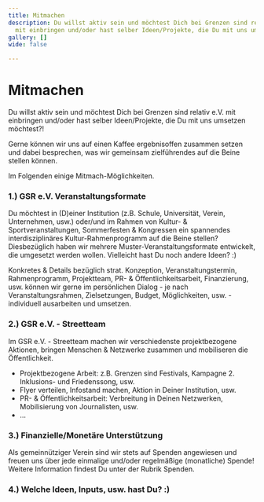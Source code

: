 ```yaml
---
title: Mitmachen
description: Du willst aktiv sein und möchtest Dich bei Grenzen sind relativ e.V.
  mit einbringen und/oder hast selber Ideen/Projekte, die Du mit uns umsetzen möchtest?!
gallery: []
wide: false

---
```

# Mitmachen

Du willst aktiv sein und möchtest Dich bei Grenzen sind relativ e.V. mit einbringen und/oder hast selber Ideen/Projekte, die Du mit uns umsetzen möchtest?!

Gerne können wir uns auf einen Kaffee ergebnisoffen zusammen setzen und dabei besprechen, was wir gemeinsam zielführendes auf die Beine stellen können.

Im Folgenden einige Mitmach-Möglichkeiten.

### 1.) GSR e.V. Veranstaltungsformate

Du möchtest in (D)einer Institution (z.B. Schule, Universität, Verein, Unternehmen, usw.) oder/und im Rahmen von Kultur- & Sportveranstaltungen, Sommerfesten & Kongressen ein spannendes interdisziplinäres Kultur-Rahmenprogramm auf die Beine stellen? Diesbezüglich haben wir mehrere Muster-Veranstaltungsformate entwickelt, die umgesetzt werden wollen. Vielleicht hast Du noch andere Ideen? :)

Konkretes & Details bezüglich strat. Konzeption, Veranstaltungstermin, Rahmenprogramm, Projektteam, PR- & Öffentlichkeitsarbeit, Finanzierung, usw. können wir gerne im persönlichen Dialog - je nach Veranstaltungsrahmen, Zielsetzungen, Budget, Möglichkeiten, usw. - individuell ausarbeiten und umsetzen.

### 2.) GSR e.V. - Streetteam

Im GSR e.V. - Streetteam machen wir verschiedenste projektbezogene Aktionen, bringen Menschen & Netzwerke zusammen und mobiliseren die Öffentlichkeit.

* Projektbezogene Arbeit: z.B. Grenzen sind Festivals, Kampagne 2. Inklusions- und Friedenssong, usw.
* Flyer verteilen, Infostand machen, Aktion in Deiner Institution, usw.
* PR- & Öffentlichkeitsarbeit: Verbreitung in Deinen Netzwerken, Mobilisierung von Journalisten, usw.
* ...

### 3.) Finanzielle/Monetäre Unterstützung

Als gemeinnütziger Verein sind wir stets auf Spenden angewiesen und freuen uns über jede einmalige und/oder regelmäßige (monatliche) Spende! Weitere Information findest Du unter der Rubrik Spenden.

### 4.) Welche Ideen, Inputs, usw. hast Du? :)
